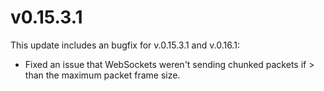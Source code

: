 # v0.15.3.1

This update includes an bugfix for v.0.15.3.1 and v.0.16.1:

- Fixed an issue that WebSockets weren't sending chunked packets if > than the maximum packet frame size.